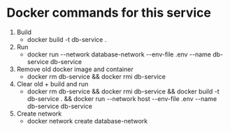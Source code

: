 # Docker commands for this service

1. Build
    - docker build -t db-service .
2. Run
    - docker run --network database-network --env-file .env --name db-service db-service
3. Remove old docker image and container
    - docker rm db-service && docker rmi db-service
4. Clear old + build and run
    - docker rm db-service && docker rmi db-service && docker build -t db-service . && docker run --network host --env-file .env --name db-service db-service
5. Create network
    - docker network create database-network
